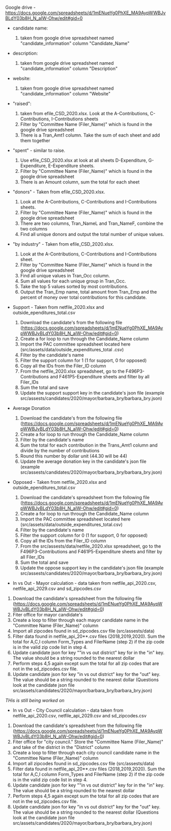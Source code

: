 Google drive - https://docs.google.com/spreadsheets/d/1mENueYg0PhXE_MA9AypWWBJvBLdY03b8H_N_aIW-Ohw/edit#gid=0

* candidate name:
  1. taken from google drive spreadsheet named "candidate_information" column "Candidate_Name"

* description:
  1. taken from google drive spreadsheet named "candidate_information" column "Description"

* website:
  1. taken from google drive spreadsheet named "candidate_information" column "Website"

* "raised":
  1. taken from efile_CSD_2020.xlsx. Look at
the A-Contributions, C-Contributions, I-Contributions sheets
  2. Filter by "Committee Name (Filer_Name)" which is found in the google drive spreadsheet 
  3. There is a Tran_Amt1 column. Take the sum of each sheet and add them together

* "spent" - similar to raise.
  1. Use efile_CSD_2020.xlsx at look at all sheets D-Expenditure, G-Expenditure, E-Expenditure sheets. 
  2. Filter by "Committee Name (Filer_Name)" which is found in the google drive spreadsheet 
  3. There is an Amount column, sum the total for each sheet

* "donors" - Taken from efile_CSD_2020.xlsx.
  1. Look at the A-Contributions, C-Contributions and I-Contributions sheets.
  2. Filter by "Committee Name (Filer_Name)" which is found in the google drive spreadsheet 
  3. There are two columns, Tran_NameL and Tran_NameF, combine the two columns
  4. Find all unique donors and output the total number of unique values.

* "by industry" - Taken from efile_CSD_2020.xlsx.   
  1. Look at the A-Contributions, C-Contributions and I-Contributions sheet.
  2. Filter by "Committee Name (Filer_Name)" which is found in the google drive spreadsheet 
  3. Find all unique values in Tran_Occ column.
  4. Sum all values for each unique group in Tran_Occ.
  5. Take the top 5 values sorted by most contributions.
  6. Output the Tran_Emp name, total amount from Tran_Emp and the percent of money over total contributions for this candidate.

* Support - Taken from netfile_2020.xlsx and outside_ependitures_total.csv
  1. Download the candidate's from the following file (https://docs.google.com/spreadsheets/d/1mENueYg0PhXE_MA9AypWWBJvBLdY03b8H_N_aIW-Ohw/edit#gid=0)
  2. Create a for loop to run through the Candidate_Name column
  3. Import the PAC committee spreadsheet located here (src/assets/data/outside_expenditures_total .csv)
  4. Filter by the candidate's name
  5. Filter the support column for 1 (1 for support, 0 for opposed)
  6. Copy all the IDs from the Filer_ID column
  7. From the netfile_2020.xlsx spreadsheet, go to the F496P3-Contributions and F461P5-Expenditure sheets and filter by all Filer_IDs
  8. Sum the total and save
  9. Update the support support key in the candidate's json file (example src/assests/candidates/2020/mayor/barbara_bry/barbara_bry.json) 
  
* Average Donation 
  1. Download the candidate's from the following file (https://docs.google.com/spreadsheets/d/1mENueYg0PhXE_MA9AypWWBJvBLdY03b8H_N_aIW-Ohw/edit#gid=0)
  2. Create a for loop to run through the Candidate_Name column
  3. Filter by the candidate's name
  4. Sum the total for each contribution in the Trans_Amt1 column and divide by the number of contributions
  5. Round this number by dollar unit (44.30 will be 44) 
  6. Update the average donation key in the candidate's json file (example src/assests/candidates/2020/mayor/barbara_bry/barbara_bry.json) 

* Opposed - Taken from netfile_2020.xlsx and outside_ependitures_total.csv
  1. Download the candidate's spreadsheet from the following file (https://docs.google.com/spreadsheets/d/1mENueYg0PhXE_MA9AypWWBJvBLdY03b8H_N_aIW-Ohw/edit#gid=0)
  2. Create a for loop to run through the Candidate_Name column
  3. Import the PAC committee spreadsheet located here (src/assets/data/outside_expenditures_total.csv)
  4. Filter by the candidate's name
  5. Filter the support column for 0 (1 for support, 0 for opposed)
  6. Copy all the IDs from the Filer_ID column
  7. From the src/assests/data/netfile_2020.xlsx spreadsheet, go to the F496P3-Contributions and F461P5-Expenditure sheets and filter by all Filer_IDs
  8. Sum the total and save
  9. Update the oppose support key in the candidate's json file (example src/assests/candidates/2020/mayor/barbara_bry/barbara_bry.json) 
  
* In vs Out - Mayor calculation - data taken from netfile_api_2020.csv, netfile_api_2029.csv and sd_zipcodes.csv
 1. Download the candidate's spreadsheet from the following file (https://docs.google.com/spreadsheets/d/1mENueYg0PhXE_MA9AypWWBJvBLdY03b8H_N_aIW-Ohw/edit#gid=0)
 2. Fiter office for mayor candidate's
 3. Create a loop to filter through each mayor candidate name in the "Committee Name (Filer_Name)" column
 4. Import all zipcodes found in sd_zipcodes.csv file (src/assests/data) 
 5. Filter data found in netfile_api_20**.csv files (2018,2019,2020). Sum the total for A,C,I column Form_Types and FilerName (step 2) if the zip code is in the valid zip code list in step 4. 
 6. Update candidate json for key ""in vs out district" key for in the "in" key. The value should be a string rounded to the nearest dollar
 7. Perform steps 4,5 again except sum the total for all zip codes that are not in the sd_zipcodes.csv file. 
 8. Update candidate json for key "in vs out district" key for the "out" key. The value should be a string rounded to the nearest dollar
 (Questions look at the candidate json file src/assets/candidates/2020/mayor/barbara_bry/barbara_bry.json)
 
 *THis is still being worked on*
 * In vs Out - City Council calculation - data taken from netfile_api_2020.csv, netfile_api_2029.csv and sd_zipcodes.csv
 1. Download the candidate's spreadsheet from the following file (https://docs.google.com/spreadsheets/d/1mENueYg0PhXE_MA9AypWWBJvBLdY03b8H_N_aIW-Ohw/edit#gid=0)
 2. Fiter office for "city council." Store the "Committee Name (Filer_Name)" and take of the district in the "District" column
 3. Create a loop to filter through each city council candidate name in the "Committee Name (Filer_Name)" column
 4. Import all zipcodes found in sd_zipcodes.csv file (src/assests/data) 
 5. Filter data found in netfile_api_20**.csv files (2018,2019,2020). Sum the total for A,C,I column Form_Types and FilerName (step 2) if the zip code is in the valid zip code list in step 4. 
 6. Update candidate json for key ""in vs out district" key for in the "in" key. The value should be a string rounded to the nearest dollar
 7. Perform steps 4,5 again except sum the total for all zip codes that are not in the sd_zipcodes.csv file. 
 8. Update candidate json for key "in vs out district" key for the "out" key. The value should be a string rounded to the nearest dollar
 (Questions look at the candidate json file src/assets/candidates/2020/mayor/barbara_bry/barbara_bry.json)

